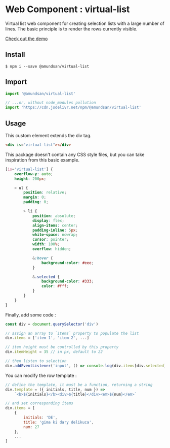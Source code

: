 # Web Component : virtual-list

Virtual list web component for creating selection lists with a large number of lines. The basic principle is to render the rows currently visible.

[Check out the demo](https://amund.github.io/virtual-list/)

## Install

```
$ npm i --save @amundsan/virtual-list
```

## Import

```js
import '@amundsan/virtual-list'

// ...or, without node_modules pollution
import 'https://cdn.jsdelivr.net/npm/@amundsan/virtual-list'
```

## Usage

This custom element extends the div tag.

```html
<div is="virtual-list"></div>
```

This package doesn't contain any CSS style files, but you can take inspiration from this basic example.

```css
[is='virtual-list'] {
    overflow-y: auto;
    height: 200px;

    > ul {
        position: relative;
        margin: 0;
        padding: 0;

        > li {
            position: absolute;
            display: flex;
            align-items: center;
            padding-inline: 5px;
            white-space: nowrap;
            cursor: pointer;
            width: 100%;
            overflow: hidden;

            &:hover {
                background-color: #eee;
            }

            &.selected {
                background-color: #333;
                color: #fff;
            }
        }
    }
}
```

Finally, add some code :

```js
const div = document.querySelector('div')

// assign an array to `items` property to populate the list
div.items = ['item 1', 'item 2', ...]

// item height must be controlled by this property
div.itemHeight = 35 // in px, default to 22

// then listen to selection
div.addEventListener('input', () => console.log(div.items[div.selected]))
```

You can modify the row template :

```js
// define the template, it must be a function, returning a string
div.template = ({ initials, title, num }) =>
    `<b>${initials}</b><div>${title}</div><em>${num}</em>`

// and set corresponding items
div.items = [
    {
        initials: 'DE',
        title: 'gima ki dary delikuca',
        num: 27
    },
    ...
]
```
